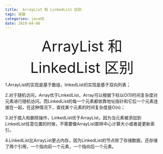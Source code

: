 ```yaml
---
title:  ArrayList 和 LinkedList 区别 
tags: 容器
categories: javaSE
date: 2019-04-08
---
```


<div align='center' ><font size='70'>ArrayList 和 LinkedList 区别 </font></div>

1.ArrayList的实现是基于数组，linkedList的实现是基于双向列表；

2.对于随机访问，Array优于LinkedList，Array可以根据下标以O(1)时间复杂度对元素进行随机访问。而LinkedList的每一个元素都依靠地址指针和它后一个元素连接在一起，在这种情况下，查找某个元素的时间复杂度是O(n)；

3.对于插入和删除操作，LinkedList优于ArrayList，因为当元素被添加到LinkedList任意位置的时候，不需要像ArrayList那样中心计算大小或者是更新索引。

4.LinkedList比ArrayList更占内存，因为LinkedList的节点除了存储数据，还存储了两个引用，一个指向前一个元素，一个指向后一个元素。
